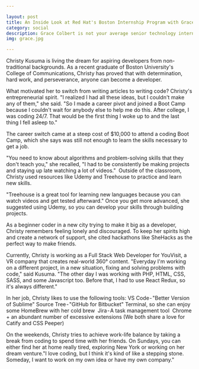 ```yaml
---

layout: post
title: An Inside Look at Red Hat's Boston Internship Program with Grace Colbert, Senior Technology Intern at Red Hat
category: social
description: Grace Colbert is not your average senior technology intern at Red Hat, a multinational software company. A graphic design student at Boston University, she works on a broad range of projects helping to solve design challenges for both Red Hat and the open source community.
img: grace.jpg

---
```


Christy Kusuma is living the dream for aspiring developers from non-traditional backgrounds. As a recent graduate of Boston University's College of Communications, Christy has proved that with determination, hard work, and perseverance, anyone can become a developer.

What motivated her to switch from writing articles to writing code? Christy's entrepreneurial spirit.
"I realized I had all these ideas, but I couldn't make any of them," she said. "So I made a career pivot and joined a Boot Camp because I couldn't wait for anybody else to help me do this. After college, I was coding 24/7. That would be the first thing I woke up to and the last thing I fell asleep to."

The career switch came at a steep cost of $10,000 to attend a coding Boot Camp, which she says was still not enough to learn the skills necessary to get a job. 

"You need to know about algorithms and problem-solving skills that they don't teach you," she recalled, "I had to be consistently be making projects and staying up late watching a lot of videos." 
Outside of the classroom, Christy used resources like Udemy and Treehouse to practice and learn new skills. 

"Treehouse is a great tool for learning new languages because you can watch videos and get tested afterward." Once you get more advanced, she suggested using Udemy, so you can develop your skills through building projects.

As a beginner coder in a new city trying to make it big as a developer, Christy remembers feeling lonely and discouraged. To keep her spirits high and create a network of support, she cited hackathons like SheHacks as the perfect way to make friends.

Currently, Christy is working as a Full Stack Web Developer for YouVisit, a VR company that creates real-world 360° content. "Everyday I'm working on a different project, in a new situation, fixing and solving problems with code," said Kusuma. "The other day I was working with PHP, HTML, CSS, SASS, and some Javascript too. Before that, I had to use React Redux, so it's always different."

In her job, Christy likes to use the following tools:
VS Code - "Better Version of Sublime"
Source Tree - "GitHub for Bitbucket"
Terminal, so she can enjoy some HomeBrew with her cold brew 
Jira - A  task management tool 
Chrome + an abundant number of excessive extensions (We both share a love for Catify and CSS Peeper)

On the weekends, Christy tries to achieve work-life balance by taking a break from coding to spend time with her friends. On Sundays, you can either find her at home really tired, exploring New York or working on her dream venture."I love coding, but I think it's kind of like a stepping stone. Someday, I want to work on my own idea or have my own company."
